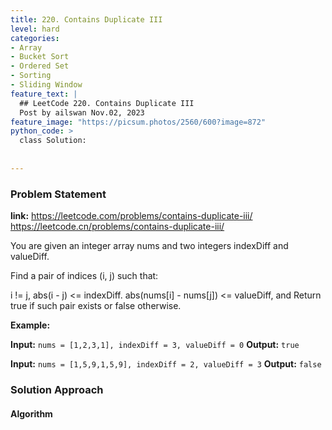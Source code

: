 ```yaml
---
title: 220. Contains Duplicate III
level: hard
categories:
- Array
- Bucket Sort
- Ordered Set
- Sorting
- Sliding Window
feature_text: |
  ## LeetCode 220. Contains Duplicate III
  Post by ailswan Nov.02, 2023
feature_image: "https://picsum.photos/2560/600?image=872"
python_code: >
  class Solution:
        
   
---
```


### Problem Statement
**link:**
https://leetcode.com/problems/contains-duplicate-iii/
https://leetcode.cn/problems/contains-duplicate-iii/
 
You are given an integer array nums and two integers indexDiff and valueDiff.

Find a pair of indices (i, j) such that:

i != j,
abs(i - j) <= indexDiff.
abs(nums[i] - nums[j]) <= valueDiff, and
Return true if such pair exists or false otherwise.

**Example:**

**Input:** `nums = [1,2,3,1], indexDiff = 3, valueDiff = 0`
**Output:** `true`
 
**Input:** `nums = [1,5,9,1,5,9], indexDiff = 2, valueDiff = 3`
**Output:** `false`

### Solution Approach
 
#### Algorithm
 